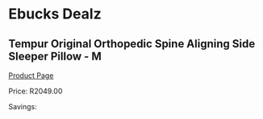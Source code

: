 
# Ebucks Dealz
## Tempur Original Orthopedic Spine Aligning Side Sleeper Pillow - M
[Product Page](https://www.ebucks.com/web/shop/productSelected.do?prodId=1228151115&catId=704984344)

Price: R2049.00

Savings: 


	